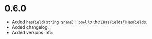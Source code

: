 # 0.6.0

- Added `hasField(string $name): bool` to the `IHasFields`/`THasFields`.
- Added changelog.
- Added versions info.